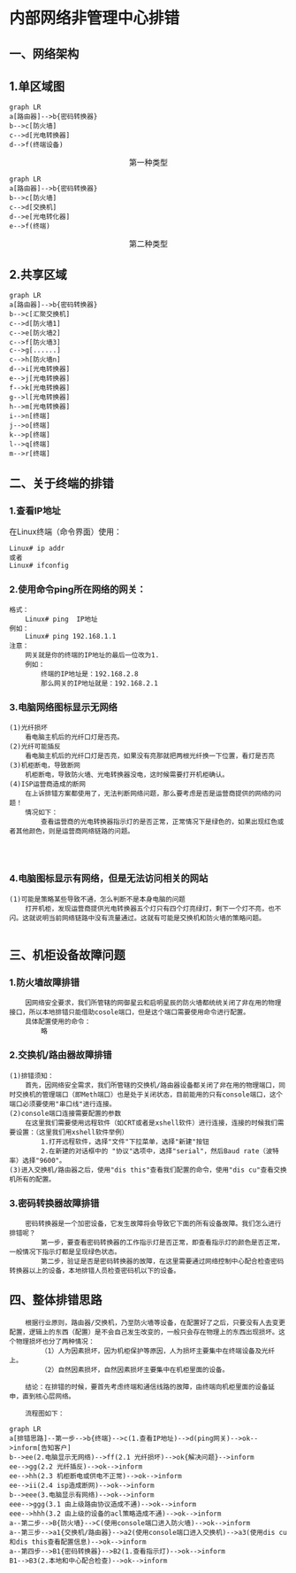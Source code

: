 # 内部网络非管理中心排错

##  一、网络架构

## 1.单区域图

```mermaid
graph LR
a[路由器]-->b{密码转换器}
b-->c[防火墙]
c-->d[光电转换器]
d-->f(终端设备)
```

<center>第一种类型</center>



```mermaid
graph LR
a[路由器]-->b{密码转换器}
b-->c[防火墙]
c-->d[交换机]
d-->e[光电转化器]
e-->f(终端)
```

<center>第二种类型</center>

## 2.共享区域

```mermaid
graph LR
a[路由器]-->b{密码转换器}
b-->c[汇聚交换机]
c-->d[防火墙1]
c-->e[防火墙2]
c-->f[防火墙3]
c-->g[......]
c-->h[防火墙n]
d-->i[光电转换器]
e-->j[光电转换器]
f-->k[光电转换器]
g-->l[光电转换器]
h-->m[光电转换器]
i-->n[终端]
j-->o[终端]
k-->p[终端]
l-->q[终端]
m-->r[终端]

```



##  二、关于终端的排错

### 1.查看IP地址

在Linux终端（命令界面）使用：

```shell
Linux# ip addr
或者
Linux# ifconfig
```

### 2.使用命令ping所在网络的网关：

```shell
格式：
	Linux# ping  IP地址
例如：
	Linux# ping 192.168.1.1
注意：
	网关就是你的终端的IP地址的最后一位改为1.
	例如：
		终端的IP地址是：192.168.2.8
		那么网关的IP地址就是：192.168.2.1
```

### 3.电脑网络图标显示无网络

```shell
(1)光纤损坏
	看电脑主机后的光纤口灯是否亮。
(2)光纤可能插反
	看电脑主机后的光纤口灯是否亮，如果没有亮那就把两根光纤换一下位置，看灯是否亮
(3)机柜断电，导致断网
	机柜断电，导致防火墙、光电转换器没电，这时候需要打开机柜确认。
(4)ISP运营商造成的断网
	在上诉排错方案都使用了，无法判断网络问题，那么要考虑是否是运营商提供的网络的问题！
	情况如下：
		查看运营商的光电转换器指示灯的是否正常，正常情况下是绿色的，如果出现红色或者其他颜色，则是运营商网络链路的问题。
	
	
	

```

### 4.电脑图标显示有网络，但是无法访问相关的网站

```shell
(1)可能是策略某些导致不通，怎么判断不是本身电脑的问题
	打开机柜，发现运营商提供光电转换器五个灯只有四个灯亮绿灯，剩下一个灯不亮，也不闪。这就说明当前网络链路中没有流量通过。这就有可能是交换机和防火墙的策略问题。
	
```

## 三、机柜设备故障问题

### 1.防火墙故障排错

```shell
	因网络安全要求，我们所管辖的网御星云和启明星辰的防火墙都统统关闭了非在用的物理接口，所以本地排错只能借助cosole端口，但是这个端口需要使用命令进行配置。
	具体配置使用的命令：
		略
```

### 2.交换机/路由器故障排错

```shell
(1)排错须知：
	首先，因网络安全需求，我们所管辖的交换机/路由器设备都关闭了非在用的物理端口，同时交换机的管理端口（即Meth端口）也是处于关闭状态，目前能用的只有console端口，这个端口必须要使用"串口线"进行连接。
(2)console端口连接需要配置的参数
	在这里我们需要使用远程软件（如CRT或者是xshell软件）进行连接，连接的时候我们需要设置：（这里我们用xshell软件举例）
		1.打开远程软件，选择"文件"下拉菜单，选择"新建"按钮
		2.在新建的对话框中的 "协议"选项中，选择"serial"，然后Baud rate（波特率）选择"9600"。
(3)进入交换机/路由器之后，使用"dis this"查看我们配置的命令，使用"dis cu"查看交换机所有的配置。
```



### 3.密码转换器故障排错

```shel
	密码转换器是一个加密设备，它发生故障将会导致它下面的所有设备故障。我们怎么进行排错呢？
		第一步，要查看密码转换器的工作指示灯是否正常，即查看指示灯的颜色是否正常，一般情况下指示灯都是呈现绿色状态。
		第二步，验证是否是密码转换器的故障，在这里需要通过网络控制中心配合检查密码转换器以上的设备，本地排错人员检查密码机以下的设备。
```



## 四、整体排错思路

```shell
	根据行业原则，路由器/交换机，乃至防火墙等设备，在配置好了之后，只要没有人去变更配置，逻辑上的东西（配置）是不会自己发生改变的，一般只会存在物理上的东西出现损坏。这个物理损坏也分了两种情况：
		（1）人为因素损坏，因为机柜保护等原因，人为损坏主要集中在终端设备及光纤上。
		（2）自然因素损坏，自然因素损坏主要集中在机柜里面的设备。
		
	结论：在排错的时候，要首先考虑终端和通信线路的故障，由终端向机柜里面的设备延申，直到核心层网络。
	
	流程图如下：
```

```mermaid
graph LR
a[排错思路]--第一步-->b{终端}-->c(1.查看IP地址)-->d(ping网关)-->ok-->inform[告知客户]
b-->ee(2.电脑显示无网络)-->ff(2.1 光纤损坏)-->ok{解决问题}-->inform
ee-->gg(2.2 光纤插反)-->ok-->inform
ee-->hh(2.3 机柜断电或供电不正常)-->ok-->inform
ee-->ii(2.4 isp造成断网)-->ok-->inform
b-->eee(3.电脑显示有网络)-->ok-->inform
eee-->ggg(3.1 由上级路由协议造成不通)-->ok-->inform
eee-->hhh(3.2 由上级的设备的acl策略造成不通)-->ok-->inform
a--第二步-->B{防火墙}-->C(使用console端口进入防火墙)-->ok-->inform
a--第三步-->a1{交换机/路由器}-->a2(使用console端口进入交换机)-->a3(使用dis cu和dis this查看配置信息)-->ok-->inform
a--第四步-->B1{密码转换器}-->B2(1.查看指示灯)-->ok-->inform
B1-->B3(2.本地和中心配合检查)-->ok-->inform

```

